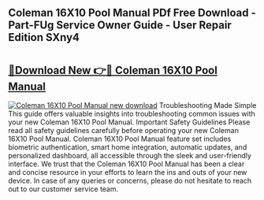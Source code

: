 ## Coleman 16X10 Pool Manual PDf Free Download - Part-FUg Service Owner Guide - User Repair Edition SXny4

# <h2><a href="http://bc32408.oget.top/?id=Coleman+16X10+Pool+Manual">🔗Download New 👉🔴 Coleman 16X10 Pool Manual</a></h2>

[![Coleman 16X10 Pool Manual new download](https://i.imgur.com/5g1atiW.png)](http://bc32408.oget.top/?id=Coleman+16X10+Pool+Manual)
Troubleshooting Made Simple This guide offers valuable insights into troubleshooting common issues with your new Coleman 16X10 Pool Manual. Important Safety Guidelines Please read all safety guidelines carefully before operating your new Coleman 16X10 Pool Manual. Coleman 16X10 Pool Manual feature set includes biometric authentication, smart home integration, automatic updates, and personalized dashboard, all accessible through the sleek and user-friendly interface. We trust that the Coleman 16X10 Pool Manual has been a clear and concise resource in your efforts to learn the ins and outs of your new device. In case of any queries or concerns, please do not hesitate to reach out to our customer service team.
